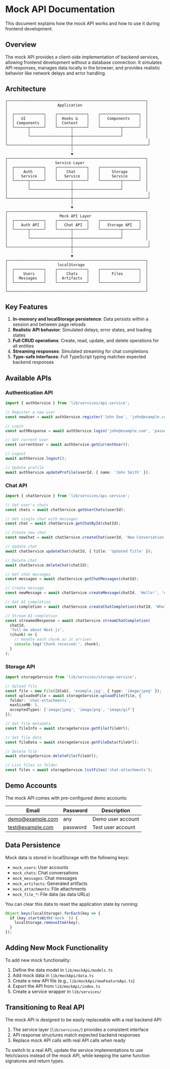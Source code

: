 # Mock API Documentation

This document explains how the mock API works and how to use it during frontend development.

## Overview

The mock API provides a client-side implementation of backend services, allowing frontend development without a database connection. It simulates API responses, manages data locally in the browser, and provides realistic behavior like network delays and error handling.

## Architecture

```
┌─────────────────────────────────────────────────────────────┐
│                      Application                            │
│                                                             │
│  ┌─────────────┐    ┌─────────────┐    ┌─────────────────┐  │
│  │   UI        │    │  Hooks &    │    │   Components    │  │
│  │ Components  │    │  Context    │    │                 │  │
│  └──────┬──────┘    └──────┬──────┘    └─────────┬───────┘  │
│         │                  │                     │          │
│         └──────────────────┼─────────────────────┘          │
│                            │                                 │
└────────────────────────────┼─────────────────────────────────┘
                             │
                             ▼
┌─────────────────────────────────────────────────────────────┐
│                     Service Layer                           │
│  ┌─────────────┐    ┌─────────────┐    ┌─────────────────┐  │
│  │    Auth     │    │    Chat     │    │     Storage     │  │
│  │   Service   │    │   Service   │    │     Service     │  │
│  └──────┬──────┘    └──────┬──────┘    └─────────┬───────┘  │
│         │                  │                     │          │
│         └──────────────────┼─────────────────────┘          │
│                            │                                 │
└────────────────────────────┼─────────────────────────────────┘
                             │
                             ▼
┌─────────────────────────────────────────────────────────────┐
│                       Mock API Layer                        │
│  ┌─────────────┐    ┌─────────────┐    ┌─────────────────┐  │
│  │   Auth API  │    │   Chat API  │    │   Storage API   │  │
│  └──────┬──────┘    └──────┬──────┘    └─────────┬───────┘  │
│         │                  │                     │          │
│         └──────────────────┼─────────────────────┘          │
│                            │                                 │
└────────────────────────────┼─────────────────────────────────┘
                             │
                             ▼
┌─────────────────────────────────────────────────────────────┐
│                      localStorage                           │
│  ┌─────────────┐    ┌─────────────┐    ┌─────────────────┐  │
│  │    Users    │    │    Chats    │    │     Files       │  │
│  │  Messages   │    │  Artifacts  │    │                 │  │
│  └─────────────┘    └─────────────┘    └─────────────────┘  │
│                                                             │
└─────────────────────────────────────────────────────────────┘
```

## Key Features

1. **In-memory and localStorage persistence**: Data persists within a session and between page reloads
2. **Realistic API behavior**: Simulated delays, error states, and loading states
3. **Full CRUD operations**: Create, read, update, and delete operations for all entities
4. **Streaming responses**: Simulated streaming for chat completions
5. **Type-safe interfaces**: Full TypeScript typing matches expected backend responses

## Available APIs

### Authentication API

```typescript
import { authService } from 'lib/services/api-service';

// Register a new user
const newUser = await authService.register('John Doe', 'john@example.com', 'password123');

// Login
const authResponse = await authService.login('john@example.com', 'password123');

// Get current user
const currentUser = await authService.getCurrentUser();

// Logout
await authService.logout();

// Update profile
await authService.updateProfile(userId, { name: 'John Smith' });
```

### Chat API

```typescript
import { chatService } from 'lib/services/api-service';

// Get user's chats
const chats = await chatService.getUserChats(userId);

// Get single chat with messages
const chat = await chatService.getChatById(chatId);

// Create new chat
const newChat = await chatService.createChat(userId, 'New Conversation');

// Update chat
await chatService.updateChat(chatId, { title: 'Updated Title' });

// Delete chat
await chatService.deleteChat(chatId);

// Get chat messages
const messages = await chatService.getChatMessages(chatId);

// Create message
const newMessage = await chatService.createMessage(chatId, 'Hello!', 'user');

// Get AI completion
const completion = await chatService.createChatCompletion(chatId, 'What is React?');

// Stream AI completion
const streamedResponse = await chatService.streamChatCompletion(
  chatId, 
  'Tell me about Next.js',
  (chunk) => {
    // Handle each chunk as it arrives
    console.log('Chunk received:', chunk);
  }
);
```

### Storage API

```typescript
import storageService from 'lib/services/storage-service';

// Upload file
const file = new File([blob], 'example.jpg', { type: 'image/jpeg' });
const uploadedFile = await storageService.uploadFile(file, { 
  folder: 'chat-attachments',
  maxSizeMB: 5,
  acceptedTypes: ['image/jpeg', 'image/png', 'image/gif']
});

// Get file metadata
const fileInfo = await storageService.getFile(fileUrl);

// Get file data
const fileData = await storageService.getFileData(fileUrl);

// Delete file
await storageService.deleteFile(fileUrl);

// List files in folder
const files = await storageService.listFiles('chat-attachments');
```

## Demo Accounts

The mock API comes with pre-configured demo accounts:

| Email              | Password  | Description       |
|--------------------|-----------|-------------------|
| demo@example.com   | any       | Demo user account |
| test@example.com   | password  | Test user account |

## Data Persistence

Mock data is stored in localStorage with the following keys:

- `mock_users`: User accounts
- `mock_chats`: Chat conversations
- `mock_messages`: Chat messages
- `mock_artifacts`: Generated artifacts
- `mock_attachments`: File attachments
- `mock_file_*`: File data (as data URLs)

You can clear this data to reset the application state by running:

```javascript
Object.keys(localStorage).forEach(key => {
  if (key.startsWith('mock_')) {
    localStorage.removeItem(key);
  }
});
```

## Adding New Mock Functionality

To add new mock functionality:

1. Define the data model in `lib/mockApi/models.ts`
2. Add mock data in `lib/mockApi/data.ts`
3. Create a new API file (e.g., `lib/mockApi/newFeatureApi.ts`)
4. Export the API from `lib/mockApi/index.ts`
5. Create a service wrapper in `lib/services/`

## Transitioning to Real API

The mock API is designed to be easily replaceable with a real backend API:

1. The service layer (`lib/services/`) provides a consistent interface
2. API response structures match expected backend responses
3. Replace mock API calls with real API calls when ready

To switch to a real API, update the service implementations to use fetch/axios instead of the mock API, while keeping the same function signatures and return types. 